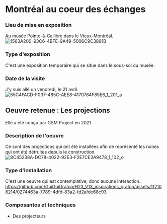 # Montréal au coeur des échanges  
### Lieu de mise en exposition  
Au musée Pointe-à-Callière dans le Vieux-Montréal.  
![1563A200-93C6-4BFE-9A49-5006C9C3891B](https://github.com/GuiGuiGraton/H23_V13_inspirations_graton/assets/112108214/963c78b4-d31b-4f4d-a7ef-b0f81bb3fb18)  
### Type d'exposition  
C'est une exposition temporaire qui se situe dans le sous-sol du musée.  
### Date de la visite  
J'y suis allé un vendredi, le 21 avril.  
![55C4FACD-F037-485C-AEE8-4170784F85E6_1_201_a](https://github.com/GuiGuiGraton/H23_V13_inspirations_graton/assets/112108214/2d884325-6b11-4ed0-b63e-8cb8cd969ce3)    
## Oeuvre retenue : Les projections  
Elle a été conçu par GSM Project en 2021.  
### Description de l'oeuvre  
Ce sont des projections qui ont été installées afin de représenté les ruines qui ont été détruites depuis le construction.  
![8C45238A-DC78-4022-92E3-F2E7CE3A9478_1_102_o](https://github.com/GuiGuiGraton/H23_V13_inspirations_graton/assets/112108214/7ad95fea-2020-46ec-aaee-f8408f93f27d)  
### Type d'installation  
C'est une oeuvre qui est contemplative, donc aucune intéraction.  
https://github.com/GuiGuiGraton/H23_V13_inspirations_graton/assets/112108214/0274463a-7789-4dfd-83a2-fd2afde68c93  
### Composantes et techniques  
* Des projecteurs  
